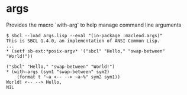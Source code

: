 # args
Provides the macro `with-arg' to help manage command line arguments

```
$ sbcl --load args.lisp --eval "(in-package :macleod.args)"
This is SBCL 1.4.0, an implementation of ANSI Common Lisp.
...
* (setf sb-ext:*posix-argv* '("sbcl" "Hello," "swap-between" "World!"))

("sbcl" "Hello," "swap-between" "World!")
* (with-args (sym1 "swap-between" sym2)
    (format t "~a <-- --> ~a~%" sym2 sym1))
World! <-- --> Hello,
NIL
```
